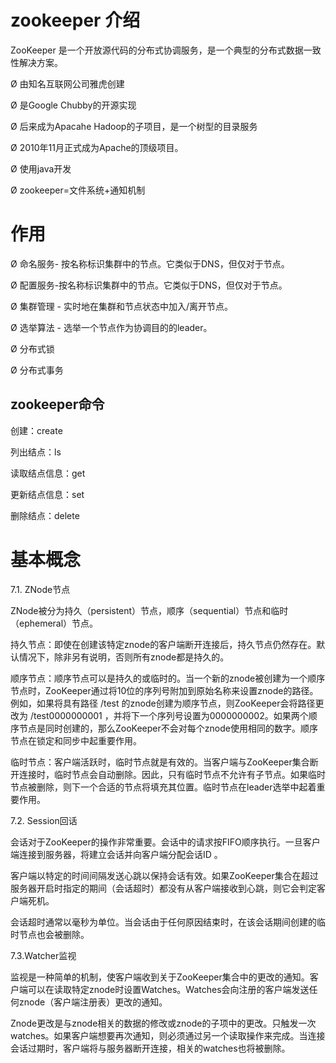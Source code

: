 # zookeeper 介绍

ZooKeeper 是一个开放源代码的分布式协调服务，是一个典型的分布式数据一致性解决方案。

Ø 由知名互联网公司雅虎创建

Ø 是Google Chubby的开源实现

Ø 后来成为Apacahe Hadoop的子项目，是一个树型的目录服务

Ø 2010年11月正式成为Apache的顶级项目。

Ø 使用java开发

Ø zookeeper=文件系统+通知机制

# 作用

Ø 命名服务- 按名称标识集群中的节点。它类似于DNS，但仅对于节点。

Ø 配置服务-按名称标识集群中的节点。它类似于DNS，但仅对于节点。

Ø 集群管理 - 实时地在集群和节点状态中加入/离开节点。

Ø 选举算法 - 选举一个节点作为协调目的的leader。

Ø 分布式锁

Ø 分布式事务





## zookeeper命令

创建：create

列出结点：ls

读取结点信息：get

更新结点信息：set 

删除结点：delete

# 基本概念

7.1. ZNode节点

ZNode被分为持久（persistent）节点，顺序（sequential）节点和临时（ephemeral）节点。

持久节点：即使在创建该特定znode的客户端断开连接后，持久节点仍然存在。默认情况下，除非另有说明，否则所有znode都是持久的。

顺序节点：顺序节点可以是持久的或临时的。当一个新的znode被创建为一个顺序节点时，ZooKeeper通过将10位的序列号附加到原始名称来设置znode的路径。例如，如果将具有路径 /test 的znode创建为顺序节点，则ZooKeeper会将路径更改为 /test0000000001 ，并将下一个序列号设置为0000000002。如果两个顺序节点是同时创建的，那么ZooKeeper不会对每个znode使用相同的数字。顺序节点在锁定和同步中起重要作用。

 

临时节点：客户端活跃时，临时节点就是有效的。当客户端与ZooKeeper集合断开连接时，临时节点会自动删除。因此，只有临时节点不允许有子节点。如果临时节点被删除，则下一个合适的节点将填充其位置。临时节点在leader选举中起着重要作用。

7.2. Session回话

会话对于ZooKeeper的操作非常重要。会话中的请求按FIFO顺序执行。一旦客户端连接到服务器，将建立会话并向客户端分配会话ID 。

客户端以特定的时间间隔发送心跳以保持会话有效。如果ZooKeeper集合在超过服务器开启时指定的期间（会话超时）都没有从客户端接收到心跳，则它会判定客户端死机。

会话超时通常以毫秒为单位。当会话由于任何原因结束时，在该会话期间创建的临时节点也会被删除。

7.3.Watcher监视

监视是一种简单的机制，使客户端收到关于ZooKeeper集合中的更改的通知。客户端可以在读取特定znode时设置Watches。Watches会向注册的客户端发送任何znode（客户端注册表）更改的通知。

Znode更改是与znode相关的数据的修改或znode的子项中的更改。只触发一次watches。如果客户端想要再次通知，则必须通过另一个读取操作来完成。当连接会话过期时，客户端将与服务器断开连接，相关的watches也将被删除。